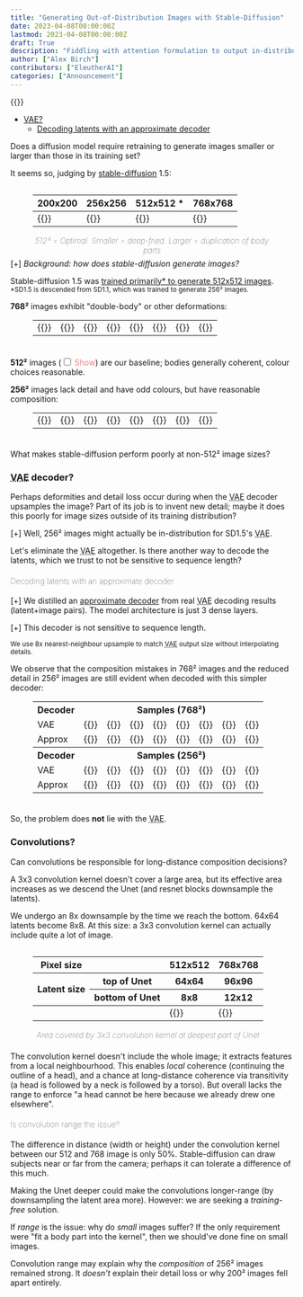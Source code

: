 ```yaml
---
title: "Generating Out-of-Distribution Images with Stable-Diffusion"
date: 2023-04-08T00:00:00Z
lastmod: 2023-04-08T00:00:00Z
draft: True
description: "Fiddling with attention formulation to output in-distribution attention probabilities"
author: ["Alex Birch"]
contributors: ["EleutherAI"]
categories: ["Announcement"]
---
```


<script type="text/javascript">
function onGumshoeLoad() {
  gumshoe.init({
    offset: 40,
    activateAlso: function(domNode) {
      return domNode.classList.contains('dropdown-item')
      && domNode.parentNode
      && domNode.parentNode.parentNode
      && domNode.parentNode.parentNode.parentNode
      && domNode.parentNode.parentNode.parentNode.firstElementChild;
    }
  });
}
</script>
<script src="./gumshoe.5.1.1.min.js"></script>

{{<link-scss href="style/scrollspy.scss">}}

<style>
figure {
  display: inline-block;
}
figure.table-fig {
  margin-top: 0;
  margin-bottom: 0.5em;
}
table.no-border-bottom:not(.highlighttable, .highlight table, .gist .highlight) td {
  border-bottom: initial;
}
figure.table-fig figcaption {
  margin-top: initial;
  text-align: center;
  font-style: italic;
  font-weight: lighter;
}
.subcaption {
  display: block;
  margin-top: 0.4em;
  line-height: 1.75em;
  font-size: 80%;
}

p.tight-to-figure {
  margin-bottom: 0;
}

figure.hidden + .tight-to-figure {
  margin-top: 1em;
}

details > summary::marker {
  font-style: initial;
}
details > summary ~ * {
  margin-left: 1.7em;
}
details > summary {
  cursor: pointer;
  list-style-type: "[+] ";
  user-select: none;
}
details[open] > summary {
  list-style-type: "[−] ";
  margin-bottom: 0;
}
details.margin-bottom {
  margin-bottom: 1em;
}

.toggle {
  color: lightcoral;
  user-select: none;
  cursor: pointer;
}
.toggle:hover {
  text-decoration: underline;
  text-decoration-style: dotted;
}
.toggle input {
  margin-right: 0.5em;
}
.hidden {
  display: none;
}

h4 {
  font-weight: lighter;
}
</style>

<div data-gumshoe-header class="bs-docs-sidebar">
  <ul data-gumshoe class="ss-nav">
    <li class="ss-nav-item dropdown">
      <a class="ss-nav-link dropdown-toggle" href="#vae">VAE?</a>
      <ul class="dropdown-menu">
        <li>
          <a class="dropdown-item" href="#approx-decode">Decoding latents with an approximate decoder</a>
        </li>
      </ul>
    </li>
  </ul>
</div>

Does a diffusion model require retraining to generate images smaller or larger than those in its training set?

It seems so, judging by <a href="https://en.wikipedia.org/wiki/Stable_Diffusion">stable-diffusion</a> 1.5:

<figure class="table-fig">
  <table class="no-border-bottom">
    <thead>
      <tr>
        <th>200x200</th>
        <th>256x256</th>
        <th>512x512 *</th>
        <th>768x768</th>
      </tr>
    </thead>
    <tbody>
      <tr>
        <td>{{<linked-img src="./images/00295.715317074.sd1.5.regular200.png" width="175px" alt="Completely destroyed image; just garish stripes">}}</td>
        <td>{{<linked-img src="./images/00285.715317074.sd1.5.regular256.png" width="175px" alt="Substantially damaged image; garish, over-exposed. A low-detail person stands in front of a hill." >}}</td>
        <td>{{<linked-img src="./images/00265.715317074.sd1.5.regular512.png" width="175px" alt="Detailed 3D render of a vaporwave shrine maiden." >}}</td>
        <td>{{<linked-img src="./images/00275.715317074.sd1.5.regular768.png" width="175px" alt="Two shrine maidens melding into one." >}}</td>
      </tr>
    </tbody>
  </table>
  <figcaption>
    512² = Optimal. Smaller = deep-fried. Larger = duplication of body parts
  </figcaption>
</figure>

<details>
  <summary><em>Background: how does stable-diffusion generate images?</em></summary>
  <p>
    Stable-diffusion is a <a href="https://arxiv.org/abs/2112.10752">latent diffusion</a> model. Where a typical diffusion model removes noise from noised <em>pixels</em>: latent diffusion models remove noise from noised <em>latents</em> — a <em>learned downsample</em> of pixels. This reduces the dimensionality of the denoising problem.
  </p>
  <p>
    To produce a 512x512 image:
  </p>
  <ul>
    <li>We start by generating 64x64, 4-channel noise (noised latents).</li>
    <li>The Unet (and our ODE solver) iteratively remove portions of the noise from these noised latents, until we have fully-denoised latents.</li>
    <li>We pass our latents to the <abbr title="Variational Autoencoder">VAE</abbr> decoder, which upsamples them to a 512x512 RGB image.</li>
  </ul>
</details>
<p>
  Stable-diffusion 1.5 was <a href="https://huggingface.co/runwayml/stable-diffusion-v1-5">trained primarily* to generate 512x512 images</a>.<br>
  <small>*SD1.5 is descended from SD1.1, which was trained to generate 256² images.</small>
</p>

<p class="tight-to-figure">
  <strong>768²</strong> images exhibit "double-body" or other deformations:
</p>

<figure class="table-fig">
  <table class="no-border-bottom">
    <tbody>
      <tr>
        <td>{{<linked-img src="./images/768/vae/00368.86322125.sd1.5.regular768.png" width="75px" >}}</td>
        <td>{{<linked-img src="./images/768/vae/00369.340323845.sd1.5.regular768.png" width="75px" >}}</td>
        <td>{{<linked-img src="./images/768/vae/00370.340323845.sd1.5.regular768.png" width="75px" >}}</td>
        <td>{{<linked-img src="./images/768/vae/00371.436376137.sd1.5.regular768.png" width="75px" >}}</td>
        <td>{{<linked-img src="./images/768/vae/00372.436376137.sd1.5.regular768.png" width="75px" >}}</td>
        <td>{{<linked-img src="./images/768/vae/00373.580263270.sd1.5.regular768.png" width="75px" >}}</td>
        <td>{{<linked-img src="./images/768/vae/00374.580263270.sd1.5.regular768.png" width="75px" >}}</td>
        <td>{{<linked-img src="./images/768/vae/00383.715317074.sd1.5.regular768.png" width="75px" >}}</td>
      </tr>
      <tr id="approx-768-target" class="hidden">
        <td>{{<linked-img src="./images/768/approx_beeg/00368.86322125.sd1.5.regular768.approx.png" width="75px" >}}</td>
        <td>{{<linked-img src="./images/768/approx_beeg/00369.340323845.sd1.5.regular768.approx.png" width="75px" >}}</td>
        <td>{{<linked-img src="./images/768/approx_beeg/00370.340323845.sd1.5.regular768.approx.png" width="75px" >}}</td>
        <td>{{<linked-img src="./images/768/approx_beeg/00371.436376137.sd1.5.regular768.approx.png" width="75px" >}}</td>
        <td>{{<linked-img src="./images/768/approx_beeg/00372.436376137.sd1.5.regular768.approx.png" width="75px" >}}</td>
        <td>{{<linked-img src="./images/768/approx_beeg/00373.580263270.sd1.5.regular768.approx.png" width="75px" >}}</td>
        <td>{{<linked-img src="./images/768/approx_beeg/00374.580263270.sd1.5.regular768.approx.png" width="75px" >}}</td>
        <td>{{<linked-img src="./images/768/approx_beeg/00383.715317074.sd1.5.regular768.approx.png" width="75px" >}}</td>
      </tr>
    </tbody>
  </table>
</figure>

<p class="tight-to-figure">
  <strong>512²</strong> images (<label class="toggle"><input type="checkbox" id="baseline-512">Show</label>) are our baseline; bodies generally coherent, colour choices reasonable.
</p>

<figure class="table-fig hidden" id="baseline-512-target">
  <table class="no-border-bottom">
    <tbody>
      <tr>
        <td>{{<linked-img src="./images/512/00193.1157730004.sd1.5.regular512.png" width="75px" >}}</td>
        <td>{{<linked-img src="./images/512/00181.86322125.sd1.5.regular512.png" width="75px" >}}</td>
        <td>{{<linked-img src="./images/512/00187.580263270.sd1.5.regular512.png" width="75px" >}}</td>
        <td>{{<linked-img src="./images/512/00189.715317074.sd1.5.regular512.png" width="75px" >}}</td>
        <td>{{<linked-img src="./images/512/00190.715317074.sd1.5.regular512.png" width="75px" >}}</td>
        <td>{{<linked-img src="./images/512/00195.1289965640.sd1.5.regular512.png" width="75px" >}}</td>
        <td>{{<linked-img src="./images/512/00197.1385218415.sd1.5.regular512.png" width="75px" >}}</td>
        <td>{{<linked-img src="./images/512/00200.1542102181.sd1.5.regular512.png" width="75px" >}}</td>
      </tr>
    </tbody>
  </table>
</figure>

<p class="tight-to-figure">
  <strong>256²</strong> images lack detail and have odd colours, but have reasonable composition:
</p>

<figure class="table-fig">
  <table class="no-border-bottom">
    <tbody>
      <tr>
        <td>{{<linked-img src="./images/256/vae/00307.436376137.sd1.5.regular256.png" width="75px" >}}</td>
        <td>{{<linked-img src="./images/256/vae/00308.436376137.sd1.5.regular256.png" width="75px" >}}</td>
        <td>{{<linked-img src="./images/256/vae/00310.580263270.sd1.5.regular256.png" width="75px" >}}</td>
        <td>{{<linked-img src="./images/256/vae/00313.830333947.sd1.5.regular256.png" width="75px" >}}</td>
        <td>{{<linked-img src="./images/256/vae/00316.1157730004.sd1.5.regular256.png" width="75px" >}}</td>
        <td>{{<linked-img src="./images/256/vae/00320.1385218415.sd1.5.regular256.png" width="75px" >}}</td>
        <td>{{<linked-img src="./images/256/vae/00321.1542102181.sd1.5.regular256.png" width="75px" >}}</td>
        <td>{{<linked-img src="./images/256/vae/00334.2106704619.sd1.5.regular256.png" width="75px" >}}</td>
      </tr>
    </tbody>
  </table>
</figure>

<p>
  What makes stable-diffusion perform poorly at non-512² image sizes?
</p>

<h3 id="vae"><abbr title="Variational Autoencoder">VAE</abbr> decoder?</h3>

<p>
  Perhaps deformities and detail loss occur during when the <abbr title="Variational Autoencoder">VAE</abbr> decoder upsamples the image? Part of its job is to invent new detail; maybe it does this poorly for image sizes outside of its training distribution?
</p>
<details class="margin-bottom">
  <summary>Well, 256² images might actually be in-distribution for SD1.5's <abbr title="Variational Autoencoder">VAE</abbr>.</summary>
  <ul>
    <li>
      SD1.1 was trained on <a href="https://huggingface.co/runwayml/stable-diffusion-v1-5">256²</a> images
      <ul>
        <li><small>it's unclear whether this refers to the Unet or the <abbr title="Variational Autoencoder">VAE</abbr>.</small></li>
      </ul>
    </li>
    <li>
      SD's 1.4-era <a href="https://huggingface.co/stabilityai/sd-vae-ft-mse">improved <abbr title="Variational Autoencoder">VAE</abbr>s</a> were <em>evaluated</em> against 256² images
      <ul>
        <li><small>it's unclear what size images they were <em>trained</em> on, or whether SD1.5's <abbr title="Variational Autoencoder">VAE</abbr> is derived from them.</small></li>
      </ul>
    </li>
  </ul>
</details>
<p>
  Let's eliminate the <abbr title="Variational Autoencoder">VAE</abbr> altogether. Is there another way to decode the latents, which we trust to not be sensitive to sequence length?
</p>

<h4 id="approx-decode">Decoding latents with an approximate decoder</h4>
<details class="margin-bottom">
  <summary>We distilled an <a href="https://birchlabs.co.uk/machine-learning#vae-distillation">approximate decoder</a> from real <abbr title="Variational Autoencoder">VAE</abbr> decoding results (latent+image pairs). The model architecture is just 3 dense layers.</summary>

```python
from torch.nn import Module, Linear, SiLU
from torch import FloatTensor

class Decoder(Module):
  def __init__(self, inner_dim = 12) -> None:
    super().__init__()
    self.in_proj = Linear(4, inner_dim)
    self.nonlin0 = SiLU()
    self.hidden_layer = Linear(inner_dim, inner_dim)
    self.nonlin1 = SiLU()
    self.out_proj = Linear(inner_dim, 3)
  
  def forward(self, sample: FloatTensor) -> FloatTensor:
    sample = self.in_proj(sample)
    sample = self.nonlin0(sample)
    sample = self.hidden(sample)
    sample = self.nonlin1(sample)
    sample = self.out_proj(sample)
    return sample
```
</details>

<details class="margin-bottom">
  <summary>This decoder is not sensitive to sequence length.</summary>
  <ul>
    <li>
      <strong>Only</strong> does colour-space conversion (latent channels to RGB)
      <ul>
        <li><small>does <strong>not</strong> upsample / create new details</small></li>
      </ul>
    </li>
    <li>Decodes pixels <em>independently</em> of each other</li>
  </ul>
</details>

<p>
  <small>We use 8x nearest-neighbour upsample to match <abbr title="Variational Autoencoder">VAE</abbr> output size without interpolating details.</small>
</p>

<p class="tight-to-figure">
We observe that the composition mistakes in 768² images and the reduced detail in 256² images are still evident when decoded with this simpler decoder:
</p>

<figure class="table-fig">
  <table class="no-border-bottom">
    <tbody>
      <tr>
        <th>Decoder</th>
        <th colspan="8">Samples (768²)</th>
      </tr>
      <tr>
        <td>VAE</td>
        <td>{{<linked-img src="./images/768/vae/00368.86322125.sd1.5.regular768.png" width="75px" >}}</td>
        <td>{{<linked-img src="./images/768/vae/00369.340323845.sd1.5.regular768.png" width="75px" >}}</td>
        <td>{{<linked-img src="./images/768/vae/00370.340323845.sd1.5.regular768.png" width="75px" >}}</td>
        <td>{{<linked-img src="./images/768/vae/00371.436376137.sd1.5.regular768.png" width="75px" >}}</td>
        <td>{{<linked-img src="./images/768/vae/00372.436376137.sd1.5.regular768.png" width="75px" >}}</td>
        <td>{{<linked-img src="./images/768/vae/00373.580263270.sd1.5.regular768.png" width="75px" >}}</td>
        <td>{{<linked-img src="./images/768/vae/00374.580263270.sd1.5.regular768.png" width="75px" >}}</td>
        <td>{{<linked-img src="./images/768/vae/00383.715317074.sd1.5.regular768.png" width="75px" >}}</td>
      </tr>
      <tr>
        <td>Approx</td>
        <td>{{<linked-img src="./images/768/approx_beeg/00368.86322125.sd1.5.regular768.approx.png" width="75px" >}}</td>
        <td>{{<linked-img src="./images/768/approx_beeg/00369.340323845.sd1.5.regular768.approx.png" width="75px" >}}</td>
        <td>{{<linked-img src="./images/768/approx_beeg/00370.340323845.sd1.5.regular768.approx.png" width="75px" >}}</td>
        <td>{{<linked-img src="./images/768/approx_beeg/00371.436376137.sd1.5.regular768.approx.png" width="75px" >}}</td>
        <td>{{<linked-img src="./images/768/approx_beeg/00372.436376137.sd1.5.regular768.approx.png" width="75px" >}}</td>
        <td>{{<linked-img src="./images/768/approx_beeg/00373.580263270.sd1.5.regular768.approx.png" width="75px" >}}</td>
        <td>{{<linked-img src="./images/768/approx_beeg/00374.580263270.sd1.5.regular768.approx.png" width="75px" >}}</td>
        <td>{{<linked-img src="./images/768/approx_beeg/00383.715317074.sd1.5.regular768.approx.png" width="75px" >}}</td>
      </tr>
      <tr>
        <th>Decoder</th>
        <th colspan="8">Samples (256²)</th>
      </tr>
      <tr>
        <td>VAE</td>
        <td>{{<linked-img src="./images/256/vae/00307.436376137.sd1.5.regular256.png" width="75px" >}}</td>
        <td>{{<linked-img src="./images/256/vae/00308.436376137.sd1.5.regular256.png" width="75px" >}}</td>
        <td>{{<linked-img src="./images/256/vae/00310.580263270.sd1.5.regular256.png" width="75px" >}}</td>
        <td>{{<linked-img src="./images/256/vae/00313.830333947.sd1.5.regular256.png" width="75px" >}}</td>
        <td>{{<linked-img src="./images/256/vae/00316.1157730004.sd1.5.regular256.png" width="75px" >}}</td>
        <td>{{<linked-img src="./images/256/vae/00320.1385218415.sd1.5.regular256.png" width="75px" >}}</td>
        <td>{{<linked-img src="./images/256/vae/00321.1542102181.sd1.5.regular256.png" width="75px" >}}</td>
        <td>{{<linked-img src="./images/256/vae/00334.2106704619.sd1.5.regular256.png" width="75px" >}}</td>
      </tr>
      <tr>
        <td>Approx</td>
        <td>{{<linked-img src="./images/256/approx_beeg/00339.436376137.sd1.5.regular256approx.png" width="75px" >}}</td>
        <td>{{<linked-img src="./images/256/approx_beeg/00340.436376137.sd1.5.regular256approx.png" width="75px" >}}</td>
        <td>{{<linked-img src="./images/256/approx_beeg/00342.580263270.sd1.5.regular256approx.png" width="75px" >}}</td>
        <td>{{<linked-img src="./images/256/approx_beeg/00345.830333947.sd1.5.regular256approx.png" width="75px" >}}</td>
        <td>{{<linked-img src="./images/256/approx_beeg/00348.1157730004.sd1.5.regular256approx.png" width="75px" >}}</td>
        <td>{{<linked-img src="./images/256/approx_beeg/00352.1385218415.sd1.5.regular256approx.png" width="75px" >}}</td>
        <td>{{<linked-img src="./images/256/approx_beeg/00353.1542102181.sd1.5.regular256approx.png" width="75px" >}}</td>
        <td>{{<linked-img src="./images/256/approx_beeg/00366.2106704619.sd1.5.regular256approx.png" width="75px" >}}</td>
      </tr>
    </tbody>
  </table>
</figure>

<p>So, the problem does <strong>not</strong> lie with the <abbr title="Variational Autoencoder">VAE</abbr>.</p>

<h3>Convolutions?</h3>

<p>Can convolutions be responsible for long-distance composition decisions?</p>

<p>A 3x3 convolution kernel doesn't cover a large area, but its effective area increases as we descend the Unet (and resnet blocks downsample the latents).</p>

<p>
We undergo an 8x downsample by the time we reach the bottom. 64x64 latents become 8x8. At this size: a 3x3 convolution kernel can actually include quite a lot of image.
</p>

<figure class="table-fig">
  <table class="no-border-bottom">
    <thead>
      <tr>
        <th>Pixel size</th>
        <th/>
        <th>512x512</th>
        <th>768x768</th>
      </tr>
      <tr>
        <th rowspan="2">Latent size</th>
        <th>top of Unet</th>
        <th>64x64</th>
        <th>96x96</th>
      </tr>
      <tr>
        <th>bottom of Unet</th>
        <th>8x8</th>
        <th>12x12</th>
      </tr>
      <!-- <tr>
        <th>3x3 conv covers (% of canvas)</th>
        <th>14</th>
        <th>6</th>
      </tr> -->
    </thead>
    <tbody>
      <tr>
        <td colspan="2"/>
        <td>{{<linked-img src="./images/latents-approx-conv.miko.512.png" width="175px" alt="largest area covered by convolution kernel for this 512x512 close portrait, is about the size of a face." >}}</td>
        <td>{{<linked-img src="./images/latents-approx-conv.miko.768.png" width="175px" alt="largest area covered by convolution kernel for this 768x768 less-zoomed-in portrait is about the size of a head." >}}</td>
      </tr>
    </tbody>
  </table>
  <figcaption>
    Area covered by 3x3 convolution kernel at deepest part of Unet
  </figcaption>
</figure>

<p>
  The convolution kernel doesn't include the whole image; it extracts features from a local neighbourhood. This enables <em>local</em> coherence (continuing the outline of a head), and a chance at long-distance coherence via transitivity (a head is followed by a neck is followed by a torso). But overall lacks the range to enforce "a head cannot be here because we already drew one elsewhere".
</p>

<h4>Is convolution range the issue?</h4>
<p>
  The difference in distance (width or height) under the convolution kernel between our 512 and 768 image is only 50%. Stable-diffusion can draw subjects near or far from the camera; perhaps it can tolerate a difference of this much.
</p>
<p>
  Making the Unet deeper could make the convolutions longer-range (by downsampling the latent area more). However: we are seeking a <em>training-free</em> solution.
</p>
<p>
  If <em>range</em> is the issue: why do <em>small</em> images suffer? If the only requirement were "fit a body part into the kernel", then we should've done fine on small images.
</p>
<p>
  Convolution range may explain why the <em>composition</em> of 256² images remained strong. It <em>doesn't</em> explain their detail loss or why 200² images fell apart entirely.
</p>

<script>
  const checkboxIDs = ['baseline-512'];
  for (const checkboxID of checkboxIDs) {
    const targetID = `${checkboxID}-target`;
    document.getElementById(checkboxID).addEventListener('change', (event) => {
      const classList = document.getElementById(targetID).classList;
      if (event.target.checked) {
        classList.remove('hidden');
      } else {
        classList.add('hidden');
      }
    });
  }
</script>